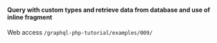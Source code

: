 #### Query with custom types and retrieve data from database and use of inline fragment

Web access `/graphql-php-tutorial/examples/009/`